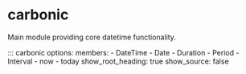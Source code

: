 # carbonic

Main module providing core datetime functionality.

::: carbonic
    options:
      members:
        - DateTime
        - Date
        - Duration
        - Period
        - Interval
        - now
        - today
      show_root_heading: true
      show_source: false